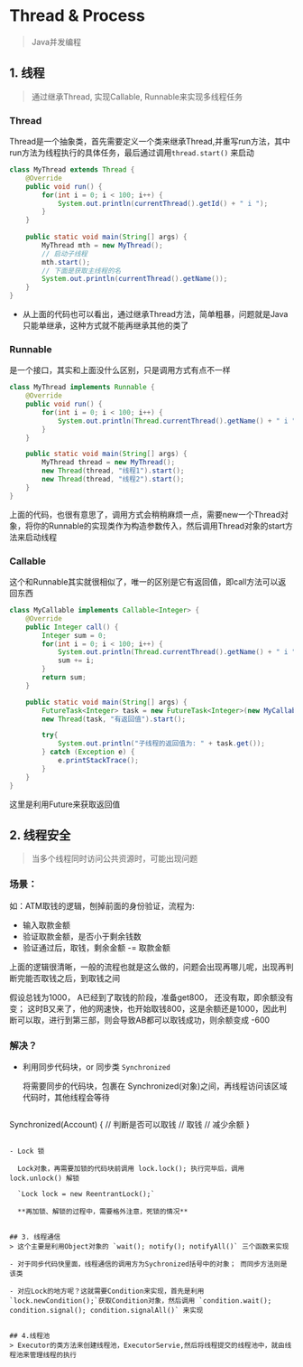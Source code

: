 # Thread & Process
> Java并发编程

## 1. 线程
> 通过继承Thread, 实现Callable, Runnable来实现多线程任务

### Thread

Thread是一个抽象类，首先需要定义一个类来继承Thread,并重写run方法，其中run方法为线程执行的具体任务，最后通过调用`thread.start()` 来启动

```java
class MyThread extends Thread {
    @Override
    public void run() {
        for(int i = 0; i < 100; i++) {
            System.out.println(currentThread().getId() + " i ");
        }
    }
    
    public static void main(String[] args) {
        MyThread mth = new MyThread();
        // 启动子线程
        mth.start();
        // 下面是获取主线程的名
        System.out.println(currentThread().getName());
    }
}
```

- 从上面的代码也可以看出，通过继承Thread方法，简单粗暴，问题就是Java只能单继承，这种方式就不能再继承其他的类了

### Runnable
是一个接口，其实和上面没什么区别，只是调用方式有点不一样

```java
class MyThread implements Runnable {
    @Override
    public void run() {
        for(int i = 0; i < 100; i++) {
            System.out.println(Thread.currentThread().getName() + " i ");
        }
    }

    public static void main(String[] args) {
        MyThread thread = new MyThread();
        new Thread(thread, "线程1").start();
        new Thread(thread, "线程2").start();
    }
}
```
上面的代码，也很有意思了，调用方式会稍稍麻烦一点，需要new一个Thread对象，将你的Runnable的实现类作为构造参数传入，然后调用Thread对象的start方法来启动线程


### Callable
这个和Runnable其实就很相似了，唯一的区别是它有返回值，即call方法可以返回东西

```java
class MyCallable implements Callable<Integer> {
    @Override
    public Integer call() {
        Integer sum = 0;
        for(int i = 0; i < 100; i++) {
            System.out.println(Thread.currentThread().getName() + " i ");
            sum += i;
        }
        return sum;
    }

    public static void main(String[] args) {
        FutureTask<Integer> task = new FutureTask<Integer>(new MyCallable());
        new Thread(task, "有返回值").start();

        try{
            System.out.println("子线程的返回值为: " + task.get());
        } catch (Exception e) {
            e.printStackTrace();
        }
    }
}
```

这里是利用Future来获取返回值

## 2. 线程安全
> 当多个线程同时访问公共资源时，可能出现问题

### 场景：

如：ATM取钱的逻辑，刨掉前面的身份验证，流程为: 
- 输入取款金额
- 验证取款金额，是否小于剩余钱数
- 验证通过后，取钱，剩余金额 -= 取款金额

上面的逻辑很清晰，一般的流程也就是这么做的，问题会出现再哪儿呢，出现再判断完能否取钱之后，到取钱之间

假设总钱为1000， A已经到了取钱的阶段，准备get800， 还没有取，即余额没有变； 这时B又来了，他的网速快，也开始取钱800，这是余额还是1000，因此判断可以取，进行到第三部，则会导致AB都可以取钱成功，则余额变成 -600

### 解决？

- 利用同步代码块，or 同步类 `Synchronized`

  将需要同步的代码块，包裹在 Synchronized(对象)之间，再线程访问该区域代码时，其他线程会等待

  ```
Synchronized(Account) {
    // 判断是否可以取钱
    // 取钱
    // 减少余额
}
```

- Lock 锁

  Lock对象，再需要加锁的代码块前调用 lock.lock(); 执行完毕后，调用 lock.unlock() 解锁
    
  `Lock lock = new ReentrantLock();`

  **再加锁、解锁的过程中，需要格外注意，死锁的情况**


## 3. 线程通信
> 这个主要是利用Object对象的 `wait(); notify(); notifyAll()` 三个函数来实现

- 对于同步代码快里面，线程通信的调用方为Sychronized括号中的对象； 而同步方法则是该类

- 对应Lock的地方呢？这就需要Condition来实现，首先是利用 `lock.newCondition();`获取Condition对象，然后调用 `condition.wait(); condition.signal(); condition.signalAll()` 来实现


## 4.线程池
> Executor的类方法来创建线程池，ExecutorServie,然后将线程提交的线程池中，就由线程池来管理线程的执行